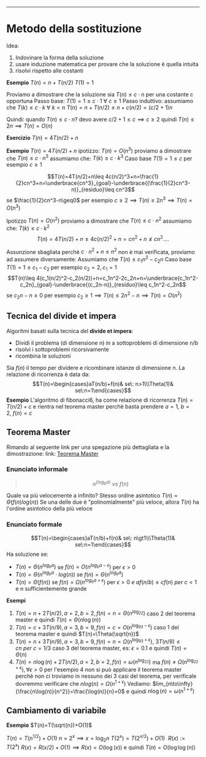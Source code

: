 ----
# Metodo della sostituzione
Idea:
1. Indovinare la forma della soluzione
2. usare induzione matematica per provare che la soluzione è quella intuita
3. risolvi rispetto alle costanti

**Esempio**
$T(n)=n+T(n/2)$
$T(1)=1$

Proviamo a dimostrare che la soluzione sia $T(n)\leq c\cdot n$ per una costante c opportuna
Passo base: $T(1)=1\leq c\cdot 1\:\forall\:c\geq1$
Passo induttivo: assumiamo che $T(k)\leq c\cdot k\:\forall\:k\lt n$
$T(n)=n+T(n/2)\leq n+c(n/2)=(c/2+1)n$

Quindi: quando $T(n)\leq c\cdot n?$
devo avere $c/2+1\leq c\implies c\geq2$
quindi $T(n)\leq 2n\implies T(n)=O(n)$

**Esercizio**
$T(n)=4T(n/2)+n$

**Esempio**
$T(n)=4T(n/2)+n$
ipotizzo: $T(n)=O(n^3)$
proviamo a dimostrare che $T(n)\leq c\cdot n^3$
assumiamo che: $T(k)\leq c\cdot k^3$ Caso base $T(1)=1\leq c$ per esempio $c\geq1$ 

$$T(n)=4T(n/2)+n\leq 4c(n/2)^3+n=\frac{1}{2}cn^3+n=\underbrace{cn^3}_{goal}-\underbrace{(\frac{1}{2}cn^3-n)}_{residuo}\leq cn^3$$
se $\frac{1}{2}cn^3-n\geq0$ 
per esempio $c\geq2\implies T(n)\leq2n^3\implies T(n)=O(n^3)$  

Ipotizzo $T(n)=O(n^2)$
proviamo a dimostrare che $T(n)\leq c\cdot n^2$
assumiamo che: $T(k)\leq c\cdot k^2$ 
$$T(n)=4T(n/2)+n\leq 4c(n/2)^2+n=cn^2+n\not\leq cn^2....$$

Assunzione sbagliata perchè $c\cdot n^2+n\leq n^2$ non è mai verificata, proviamo ad assumere diversamente:
Assumiamo che $T(n)\leq c_1n^2-c_2n$ Caso base $T(1)=1\leq c_1-c_2$ per esempio $c_2=2,c_1=1$
$$T(n)\leq 4(c_1(n/2)^2-c_2(n/2))+n=c_1n^2-2c_2n+n=\underbrace{c_1n^2-c_2n}_{goal}-\underbrace{(c_2n-n)}_{residuo}\leq c_1n^2-c_2n$$
se $c_2n-n\geq 0$
per esempio $c_2\geq 1\implies T(n)\leq 2n^2-n\implies T(n)=O(n^2)$

## Tecnica del divide et impera
Algoritmi basati sulla tecnica del **divide et impera**:
- Dividi il problema (di dimensione n) in a sottoproblemi di dimensione n/b
- risolvi i sottoproblemi ricorsivamente
- ricombina le soluzioni

Sia $f(n)$ il tempo per dividere e ricombinare istanze di dimensione n. La relazione di ricorrenza è data da:
$$T(n)=\begin{cases}aT(n/b)+f(n)& se\: n>1\\\Theta(1)& se\:n=1\end{cases}$$
**Esempio** L'algoritmo di fibonacci6, ha come relazione di ricorrenza $T(n)=T(n/2)+c$ e rientra nel teorema master perchè basta prendere $a=1,\: b=2,\: f(n)=c$

## Teorema Master

Rimando al seguente link per una spegazione più dettagliata e la dimostrazione:
link: [Teorema Master](https://it.wikipedia.org/wiki/Teorema_principale)

### Enunciato informale

>$$n^{(log_ba)}\:vs\:f(n)$$

Quale va più velocemente a infinito?
Stesso ordine asintotico $T(n)=\Theta(f(n)log(n))$
Se una delle due è "polinomialmente" più veloce, allora $T(n)$ ha l'ordine asintotico della più veloce

### Enunciato formale
$$T(n)=\begin{cases}aT(n/b)+f(n)& se\: n\gt1\\\Theta(1)& se\:n=1\end{cases}$$
Ha soluzione se:
- $T(n)=\Theta(n^{log_ba})$ se $f(n)=O(n^{log_ba-\epsilon})$ per $\epsilon\gt0$
- $T(n)=\Theta(n^{log_ba}\cdot log(n))$ se $f(n)=\Theta(n^{log_ba})$
- $T(n)=\Theta(f(n))$ se $f(n)=\Omega(n^{log_ba+\epsilon})$ per $\epsilon\gt0\:e\:af(n/b)\leq cf(n)\:per\: c\lt 1$ e n sufficientemente grande


**Esempi**
1. $T(n)=n+2T(n/2),a=2,b=2,f(n)=n=\Theta(n^{\log_22})$ caso 2 del teorema master e quindi $T(n)=\Theta(n\log(n))$ 
2. $T(n)=c+3T(n/9),a=3,b=9,f(n)=c=O(n^{\log_93-\epsilon})$ caso 1 del teorema master e quindi $T(n)=\Theta(\sqrt{n})$
3. $T(n)=n+3T(n/9),a=3,b=9,f(n)=n=\Omega(n^{\log_93+\epsilon}),\:3T(n/9)\leq cn\:per\:c=1/3$ caso 3 del teorema master, es: $\epsilon=0.1$ e quindi $T(n)=\Theta(n)$
4. $T(n)=n\log(n)+2T(n/2), a=2,b=2,f(n)=\omega(n^{\log_22})$ ma $f(n)\neq\Omega(n^{\log_22+\epsilon}),\forall\epsilon\gt0$
 per l'esempio 4 non si può applicare il teorema master perchè non ci troviamo in nessuno dei 3 casi del teorema, per verificale dovremmo verificare che $nlog(n)=\Omega(n^{1+\epsilon})$
 Vediamo: $lim_{n\to\infty}{\frac{n\log(n)}{n^2}}=\frac{\log(n)}{n}=0$ e quindi $n\log(n)=\omega(n^{1+\epsilon})$
 
## Cambiamento di variabile

**Esempio**
$T(n)=T(\sqrt{n})+O(1)$

$T(n)=T(n^{1/2})+O(1)$
$n=2^x\implies x=\log_2n$
$T(2^x)=T(2^{x/2})+O(1)\:\:R(x):=T(2^x)$
$R(x)=R(x/2)+O(1)\implies R(x)=O(\log(x))$ e quindi $T(n)=O(\log\log(n))$
